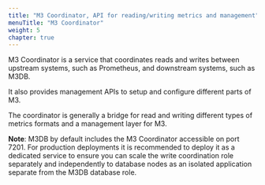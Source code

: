 ```yaml
---
title: "M3 Coordinator, API for reading/writing metrics and management"
menuTitle: "M3 Coordinator"
weight: 5
chapter: true
---
```


M3 Coordinator is a service that coordinates reads and writes between upstream systems, such as Prometheus, and downstream systems, such as M3DB.

It also provides management APIs to setup and configure different parts of M3.

The coordinator is generally a bridge for read and writing different types of metrics formats and a management layer for M3.

**Note**: M3DB by default includes the M3 Coordinator accessible on port 7201. For production deployments it is recommended to deploy it as a dedicated service to ensure you can scale the write coordination role separately and independently to database nodes as an isolated application separate from the M3DB database role.
